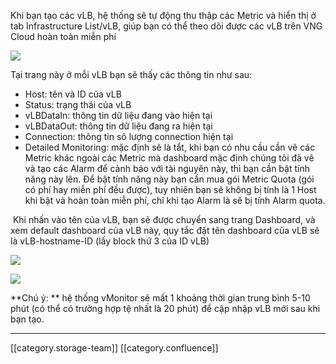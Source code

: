 Khi bạn tạo các vLB, hệ thống sẽ tự động thu thập các Metric và hiển thị ở tab Infrastructure List/vLB, giúp bạn có thể theo dõi được các vLB trên VNG Cloud hoàn toàn miễn phí

![](images/storage/image2022-9-4_10-59-46.png)

Tại trang này ở mỗi vLB bạn sẽ thấy các thông tin như sau:


* Host: tên và ID của vLB 
* Status: trạng thái của vLB
* vLBDataIn: thông tin dữ liệu đang vào hiện tại
* vLBDataOut: thông tin dữ liệu đang ra hiện tại
* Connection: thông tin sô lượng connection hiện tại
* Detailed Monitoring: mặc định sẽ là tắt, khi bạn có nhu cầu cần vẽ các Metric khác ngoài các Metric mà dashboard mặc định chúng tôi đã vẽ và tạo các Alarm để cảnh báo với tài nguyên này, thì bạn cần bật tính năng này lên. Để bật tính năng này bạn cần mua gói Metric Quota (gói có phí hay miễn phí đều được), tuy nhiên bạn sẽ không bị tính là 1 Host khi bật và hoàn toàn miễn phí, chỉ khi tạo Alarm là sẽ bị tính Alarm quota.

 Khi nhấn vào tên của vLB, bạn sẽ được chuyển sang trang Dashboard, và xem default dashboard của vLB này, quy tắc đặt tên dashboard của vLB sẽ là vLB-hostname-ID (lấy block thứ 3 của ID vLB)

![](images/storage/image2022-9-4_11-1-54.png)

![](images/storage/image2022-9-4_11-2-36.png)

 **Chú ý: ** hệ thống vMonitor sẽ mất 1 khoảng thời gian trung bình 5-10 phút (có thể có trường hợp tệ nhất là 20 phút) để cập nhập vLB mới sau khi bạn tạo.







*****

[[category.storage-team]] 
[[category.confluence]] 

